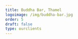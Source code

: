 ```yaml
---
title: Buddha Bar, Thamel
logoimage: /img/buddha-bar.jpg
order: 5
draft: false
type: ourclients
---
```

